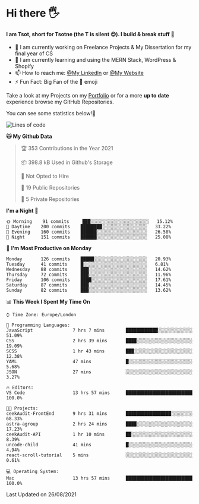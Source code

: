 # Hi there :raised_hand_with_fingers_splayed:
#### I am Tsot, short for Tsotne (the T is silent :wink:). I build & break stuff :space_invader:
- :telescope: I am currently working on Freelance Projects & My Dissertation for my final year of CS
- :seedling: I am currently learning and using the MERN Stack, WordPress & Shopify
- :mailbox: How to reach me: [@My LinkedIn](https://www.linkedin.com/in/tsotne-gvadzabia/) or [@My Website](https://tsotnegvadzabia.me/contact)
- :zap: Fun Fact: Big Fan of the :space_invader: emoji

Take a look at my Projects on my [Portfolio](https://tsotne.co.uk/) or for a more **up to date** experience browse my GitHub Repositories.

You can see some statistics below!:space_invader:
<!--START_SECTION:waka-->
![Lines of code](https://img.shields.io/badge/From%20Hello%20World%20I%27ve%20Written-3.5%20million%20lines%20of%20code-blue)

**🐱 My Github Data** 

> 🏆 353 Contributions in the Year 2021
 > 
> 📦 398.8 kB Used in Github's Storage 
 > 
> 🚫 Not Opted to Hire
 > 
> 📜 19 Public Repositories 
 > 
> 🔑 5 Private Repositories  
 > 
**I'm a Night 🦉** 

```text
🌞 Morning    91 commits     ███░░░░░░░░░░░░░░░░░░░░░░   15.12% 
🌆 Daytime    200 commits    ████████░░░░░░░░░░░░░░░░░   33.22% 
🌃 Evening    160 commits    ██████░░░░░░░░░░░░░░░░░░░   26.58% 
🌙 Night      151 commits    ██████░░░░░░░░░░░░░░░░░░░   25.08%

```
📅 **I'm Most Productive on Monday** 

```text
Monday       126 commits    █████░░░░░░░░░░░░░░░░░░░░   20.93% 
Tuesday      41 commits     █░░░░░░░░░░░░░░░░░░░░░░░░   6.81% 
Wednesday    88 commits     ███░░░░░░░░░░░░░░░░░░░░░░   14.62% 
Thursday     72 commits     ███░░░░░░░░░░░░░░░░░░░░░░   11.96% 
Friday       106 commits    ████░░░░░░░░░░░░░░░░░░░░░   17.61% 
Saturday     87 commits     ███░░░░░░░░░░░░░░░░░░░░░░   14.45% 
Sunday       82 commits     ███░░░░░░░░░░░░░░░░░░░░░░   13.62%

```


📊 **This Week I Spent My Time On** 

```text
⌚︎ Time Zone: Europe/London

💬 Programming Languages: 
JavaScript               7 hrs 7 mins        ████████████░░░░░░░░░░░░░   51.09% 
CSS                      2 hrs 39 mins       ████░░░░░░░░░░░░░░░░░░░░░   19.09% 
SCSS                     1 hr 43 mins        ███░░░░░░░░░░░░░░░░░░░░░░   12.38% 
YAML                     47 mins             █░░░░░░░░░░░░░░░░░░░░░░░░   5.68% 
JSON                     27 mins             ░░░░░░░░░░░░░░░░░░░░░░░░░   3.27%

🔥 Editors: 
VS Code                  13 hrs 57 mins      █████████████████████████   100.0%

🐱‍💻 Projects: 
ceekAudit-FrontEnd       9 hrs 31 mins       █████████████████░░░░░░░░   68.33% 
astra-agroup             2 hrs 24 mins       ████░░░░░░░░░░░░░░░░░░░░░   17.23% 
ceekAudit-API            1 hr 10 mins        ██░░░░░░░░░░░░░░░░░░░░░░░   8.39% 
uncode-child             41 mins             █░░░░░░░░░░░░░░░░░░░░░░░░   4.94% 
react-scroll-tutorial    5 mins              ░░░░░░░░░░░░░░░░░░░░░░░░░   0.61%

💻 Operating System: 
Mac                      13 hrs 57 mins      █████████████████████████   100.0%

```


 Last Updated on 26/08/2021
<!--END_SECTION:waka-->
